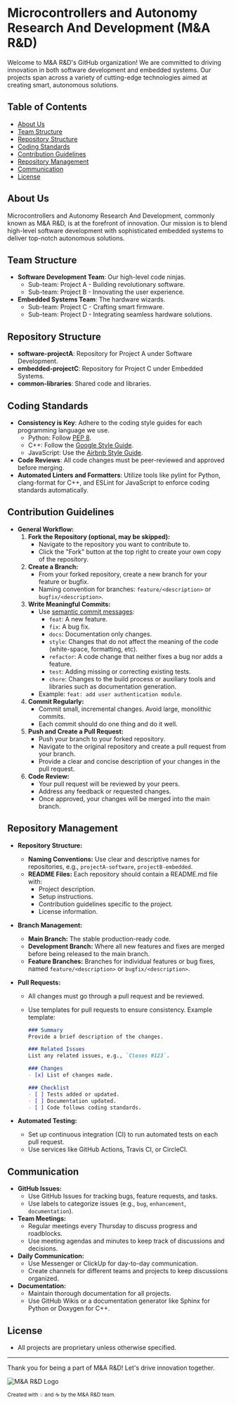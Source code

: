 # Microcontrollers and Autonomy Research And Development (M&A R&D)

Welcome to M&A R&D's GitHub organization! We are committed to driving innovation in both software development and embedded systems. Our projects span across a variety of cutting-edge technologies aimed at creating smart, autonomous solutions.

## Table of Contents
- [About Us](#about-us)
- [Team Structure](#team-structure)
- [Repository Structure](#repository-structure)
- [Coding Standards](#coding-standards)
- [Contribution Guidelines](#contribution-guidelines)
- [Repository Management](#repository-management)
- [Communication](#communication)
- [License](#license)

## About Us
Microcontrollers and Autonomy Research And Development, commonly known as M&A R&D, is at the forefront of innovation. Our mission is to blend high-level software development with sophisticated embedded systems to deliver top-notch autonomous solutions.

## Team Structure
- **Software Development Team**: Our high-level code ninjas.
  - Sub-team: Project A - Building revolutionary software.
  - Sub-team: Project B - Innovating the user experience.
- **Embedded Systems Team**: The hardware wizards.
  - Sub-team: Project C - Crafting smart firmware.
  - Sub-team: Project D - Integrating seamless hardware solutions.

## Repository Structure
- **software-projectA**: Repository for Project A under Software Development.
- **embedded-projectC**: Repository for Project C under Embedded Systems.
- **common-libraries**: Shared code and libraries.

## Coding Standards
- **Consistency is Key**: Adhere to the coding style guides for each programming language we use.
  - Python: Follow [PEP 8](https://pep8.org/).
  - C++: Follow the [Google Style Guide](https://google.github.io/styleguide/cppguide.html).
  - JavaScript: Use the [Airbnb Style Guide](https://github.com/airbnb/javascript).
- **Code Reviews**: All code changes must be peer-reviewed and approved before merging.
- **Automated Linters and Formatters**: Utilize tools like pylint for Python, clang-format for C++, and ESLint for JavaScript to enforce coding standards automatically.

## Contribution Guidelines
- **General Workflow:**
  1. **Fork the Repository (optional, may be skipped):**
     - Navigate to the repository you want to contribute to.
     - Click the "Fork" button at the top right to create your own copy of the repository.
  2. **Create a Branch:**
     - From your forked repository, create a new branch for your feature or bugfix.
     - Naming convention for branches: `feature/<description>` or `bugfix/<description>`.
  3. **Write Meaningful Commits:**
     - Use [semantic commit messages](https://gist.github.com/joshbuchea/6f47e86d2510bce28f8e7f42ae84c716):
       - `feat`: A new feature.
       - `fix`: A bug fix.
       - `docs`: Documentation only changes.
       - `style`: Changes that do not affect the meaning of the code (white-space, formatting, etc).
       - `refactor`: A code change that neither fixes a bug nor adds a feature.
       - `test`: Adding missing or correcting existing tests.
       - `chore`: Changes to the build process or auxiliary tools and libraries such as documentation generation.
     - Example: `feat: add user authentication module`.
  4. **Commit Regularly:**
     - Commit small, incremental changes. Avoid large, monolithic commits.
     - Each commit should do one thing and do it well.
  5. **Push and Create a Pull Request:**
     - Push your branch to your forked repository.
     - Navigate to the original repository and create a pull request from your branch.
     - Provide a clear and concise description of your changes in the pull request.
  6. **Code Review:**
     - Your pull request will be reviewed by your peers.
     - Address any feedback or requested changes.
     - Once approved, your changes will be merged into the main branch.

## Repository Management
- **Repository Structure:**
  - **Naming Conventions:** Use clear and descriptive names for repositories, e.g., `projectA-software`, `projectB-embedded`.
  - **README Files:** Each repository should contain a README.md file with:
    - Project description.
    - Setup instructions.
    - Contribution guidelines specific to the project.
    - License information.
- **Branch Management:**
  - **Main Branch:** The stable production-ready code.
  - **Development Branch:** Where all new features and fixes are merged before being released to the main branch.
  - **Feature Branches:** Branches for individual features or bug fixes, named `feature/<description>` or `bugfix/<description>`.
- **Pull Requests:**
  - All changes must go through a pull request and be reviewed.
  - Use templates for pull requests to ensure consistency. Example template:

    ```markdown
    ### Summary
    Provide a brief description of the changes.

    ### Related Issues
    List any related issues, e.g., `Closes #123`.

    ### Changes
    - [x] List of changes made.

    ### Checklist
    - [ ] Tests added or updated.
    - [ ] Documentation updated.
    - [ ] Code follows coding standards.
    ```

- **Automated Testing:**
  - Set up continuous integration (CI) to run automated tests on each pull request.
  - Use services like GitHub Actions, Travis CI, or CircleCI.

## Communication
- **GitHub Issues:**
  - Use GitHub Issues for tracking bugs, feature requests, and tasks.
  - Use labels to categorize issues (e.g., `bug`, `enhancement`, `documentation`).
- **Team Meetings:**
  - Regular meetings every Thursday to discuss progress and roadblocks.
  - Use meeting agendas and minutes to keep track of discussions and decisions.
- **Daily Communication:**
  - Use Messenger or ClickUp for day-to-day communication.
  - Create channels for different teams and projects to keep discussions organized.
- **Documentation:**
  - Maintain thorough documentation for all projects.
  - Use GitHub Wikis or a documentation generator like Sphinx for Python or Doxygen for C++.

## License
- All projects are proprietary unless otherwise specified.

---

Thank you for being a part of M&A R&D! Let's drive innovation together.

![M&A R&D Logo](https://via.placeholder.com/150)

<sub>Created with 💡 and ☕ by the M&A R&D team.</sub>
